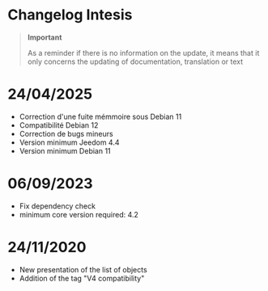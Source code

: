 # Changelog Intesis

>**Important**
>
>As a reminder if there is no information on the update, it means that it only concerns the updating of documentation, translation or text

# 24/04/2025

- Correction d'une fuite mémmoire sous Debian 11
- Compatibilité Debian 12
- Correction de bugs mineurs
- Version minimum Jeedom 4.4
- Version minimum Debian 11

# 06/09/2023

- Fix dependency check
- minimum core version required: 4.2

# 24/11/2020

- New presentation of the list of objects
- Addition of the tag "V4 compatibility"
